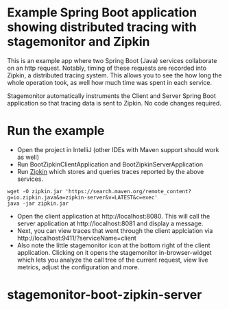# Example Spring Boot application showing distributed tracing with stagemonitor and Zipkin
This is an example app where two Spring Boot (Java) services collaborate on an http request.
Notably, timing of these requests are recorded into Zipkin, a distributed tracing system.
This allows you to see the how long the whole operation took, as well how much time was spent in each service.

Stagemonitor automatically instruments the Client and Server Spring Boot application so that tracing data is sent to Zipkin.
No code changes required.

# Run the example
- Open the project in IntelliJ (other IDEs with Maven support should work as well)
- Run BootZipkinClientApplication and BootZipkinServerApplication
- Run [Zipkin](http://zipkin.io) which stores and queries traces reported by the above services.
 ```
 wget -O zipkin.jar 'https://search.maven.org/remote_content?g=io.zipkin.java&a=zipkin-server&v=LATEST&c=exec'
 java -jar zipkin.jar
 ```
- Open the client application at http://localhost:8080. This will call the server application at http://localhost:8081 and display a message.
- Next, you can view traces that went through the client applciation via http://localhost:9411/?serviceName=client
- Also note the little stagemonitor icon at the bottom right of the client application.
  Clicking on it opens the stagemonitor in-browser-widget which lets you analyze the call tree of the current request,
  view live metrics, adjust the configuration and more.
# stagemonitor-boot-zipkin-server
